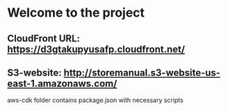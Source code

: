 # Welcome to the project

## CloudFront URL: https://d3gtakupyusafp.cloudfront.net/

## S3-website: http://storemanual.s3-website-us-east-1.amazonaws.com/

aws-cdk folder contains package.json with necessary scripts
